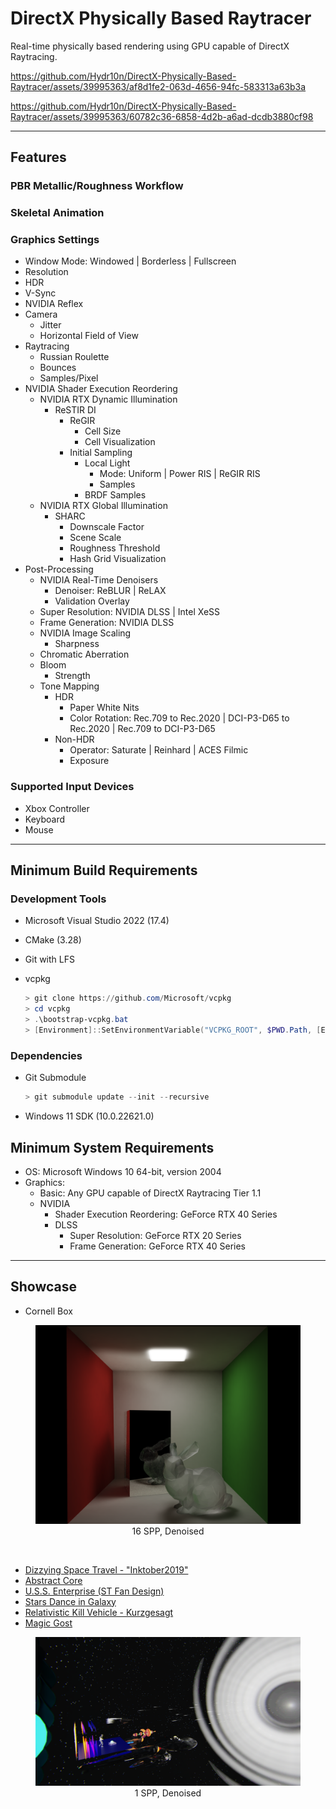 # DirectX Physically Based Raytracer

Real-time physically based rendering using GPU capable of DirectX Raytracing.

https://github.com/Hydr10n/DirectX-Physically-Based-Raytracer/assets/39995363/af8d1fe2-063d-4656-94fc-583313a63b3a

https://github.com/Hydr10n/DirectX-Physically-Based-Raytracer/assets/39995363/60782c36-6858-4d2b-a6ad-dcdb3880cf98

---

## Features
### PBR Metallic/Roughness Workflow

### Skeletal Animation

### Graphics Settings
- Window Mode: Windowed | Borderless | Fullscreen
- Resolution
- HDR
- V-Sync
- NVIDIA Reflex
- Camera
	- Jitter
	- Horizontal Field of View
- Raytracing
	- Russian Roulette
	- Bounces
	- Samples/Pixel
- NVIDIA Shader Execution Reordering
	- NVIDIA RTX Dynamic Illumination
		- ReSTIR DI
			- ReGIR
				- Cell Size
				- Cell Visualization
			- Initial Sampling
				- Local Light
					- Mode: Uniform | Power RIS | ReGIR RIS
					- Samples
				- BRDF Samples
	- NVIDIA RTX Global Illumination
		- SHARC
			- Downscale Factor
			- Scene Scale
			- Roughness Threshold
			- Hash Grid Visualization
- Post-Processing
	- NVIDIA Real-Time Denoisers
		- Denoiser: ReBLUR | ReLAX
		- Validation Overlay
	- Super Resolution: NVIDIA DLSS | Intel XeSS
	- Frame Generation: NVIDIA DLSS
	- NVIDIA Image Scaling
		- Sharpness
	- Chromatic Aberration
	- Bloom
		- Strength
	- Tone Mapping
		- HDR
			- Paper White Nits
			- Color Rotation: Rec.709 to Rec.2020 | DCI-P3-D65 to Rec.2020 | Rec.709 to DCI-P3-D65
		- Non-HDR
			- Operator: Saturate | Reinhard | ACES Filmic
			- Exposure

### Supported Input Devices
- Xbox Controller
- Keyboard
- Mouse

---

## Minimum Build Requirements
### Development Tools
- Microsoft Visual Studio 2022 (17.4)

- CMake (3.28)

- Git with LFS

- vcpkg
	```powershell
	> git clone https://github.com/Microsoft/vcpkg
	> cd vcpkg
	> .\bootstrap-vcpkg.bat
	> [Environment]::SetEnvironmentVariable("VCPKG_ROOT", $PWD.Path, [EnvironmentVariableTarget]::User)
	```

### Dependencies
- Git Submodule
	```powershell
	> git submodule update --init --recursive
	```

- Windows 11 SDK (10.0.22621.0)

## Minimum System Requirements
- OS: Microsoft Windows 10 64-bit, version 2004
- Graphics:
	- Basic: Any GPU capable of DirectX Raytracing Tier 1.1
	- NVIDIA
		- Shader Execution Reordering: GeForce RTX 40 Series
		- DLSS
			- Super Resolution: GeForce RTX 20 Series
			- Frame Generation: GeForce RTX 40 Series

---

## Showcase
- Cornell Box
<figure align="center">
	<img src="Screenshots/Cornell Box.png">
	<figcaption>16 SPP, Denoised</figcaption>
</figure>

<br>

- [Dizzying Space Travel - "Inktober2019"](https://sketchfab.com/3d-models/24-dizzying-space-travel-inktober2019-08ee5e4cabee421ebf0b2cc927d4d6fc)
- [Abstract Core](https://sketchfab.com/3d-models/abstract-core-9f8584b1917d47f2ad14d65469b48f44)
- [U.S.S. Enterprise (ST Fan Design)](https://sketchfab.com/3d-models/uss-enterprise-st-fan-design-7dafdcf15b7c43a0bed6a5403d4a7f43)
- [Stars Dance in Galaxy](https://sketchfab.com/3d-models/stars-dance-in-galaxy-069aaa4b9dda4366b4379b551a605766)
- [Relativistic Kill Vehicle - Kurzgesagt](https://sketchfab.com/3d-models/relativistic-kill-vehicle-kurzgesagt-cd4f02c868314a5fb7c786d6df8e6773)
- [Magic Gost](https://sketchfab.com/3d-models/magic-gost-e0acec53aa504b10845f286ee68a1690)
<figure align="center">
	<img src="Screenshots/Space.png">
	<figcaption>1 SPP, Denoised</figcaption>
</figure>
